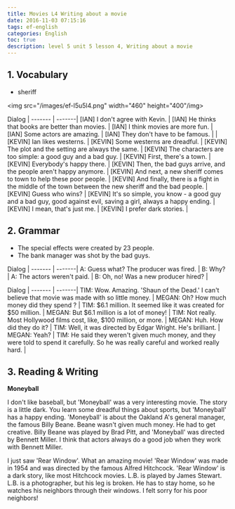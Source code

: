 ```yaml
---
title: Movies L4 Writing about a movie
date: 2016-11-03 07:15:16
tags: ef-english
categories: English
toc: true
description: level 5 unit 5 lesson 4, Writing about a movie
---
```


## 1. Vocabulary

- sheriff

<img src="/images/ef-l5u5l4.png" width="460" height="400"/img>

Dialog |
------- | -------|
[IAN] I don't agree with Kevin. | 
[IAN] He thinks that books are better than movies. |
[IAN] I think movies are more fun. |
[IAN] Some actors are amazing. |
[IAN] They don't have to be famous. |
 |
[KEVIN] Ian likes westerns. |
[KEVIN] Some westerns are dreadful. |
[KEVIN] The plot and the setting are always the same. |
[KEVIN] The characters are too simple: a good guy and a bad guy. |
[KEVIN] First, there's a town. |
[KEVIN] Everybody's happy there. |
[KEVIN] Then, the bad guys arrive, and the people aren't happy anymore. |
[KEVIN] And next, a new sheriff comes to town to help these poor people. | 
[KEVIN] And finally, there is a fight in the middle of the town between the new sheriff and the bad people. |
[KEVIN] Guess who wins? |
[KEVIN] It's so simple, you know - a good guy and a bad guy, good against evil, saving a girl, always a happy ending. |
[KEVIN] I mean, that's just me. |
[KEVIN] I prefer dark stories. |
 
## 2. Grammar

- The special effects were created by 23 people.
- The bank manager was shot by the bad guys.

Dialog |
------- | -------|
A: Guess what? The producer was fired. |
B: Why? |
A: The actors weren't paid. |
B: Oh, no! Was a new producer hired? |

Dialog |
------- | -------|
TIM: Wow. Amazing. 'Shaun of the Dead.' I can't believe that movie was made with so little money. |
MEGAN: Oh? How much money did they spend  ? |
TIM: $6.1 million. It seemed like it was created for $50 million. |
MEGAN: But $6.1 million is a lot of money! |
TIM: Not really. Most Hollywood films cost, like, $100 million, or more. |
MEGAN: Huh. How did they do it? |
TIM: Well, it was directed by Edgar Wright. He's brilliant. |
MEGAN: Yeah? |
TIM: He said they weren't given much money, and they were told  to spend it carefully. So he was really careful and worked really hard. |

## 3. Reading & Writing

**Moneyball**

I don't like baseball, but 'Moneyball' was a very interesting movie. The story is a little dark. You learn some dreadful things about sports, but 'Moneyball' has a happy ending. 'Moneyball' is about the Oakland A's general manager, the famous Billy Beane. Beane wasn't given much money. He had to get creative. Billy Beane was played by Brad Pitt, and 'Moneyball' was directed by Bennett Miller. I think that actors always do a good job when they work with Bennett Miller.


I just saw 'Rear Window'. What an amazing movie! 'Rear Window' was made in 1954 and was directed by the famous Alfred Hitchcock. 'Rear Window' is a dark story, like most Hitchcock movies. L.B. is played by James Stewart. L.B. is a photographer, but his leg is broken. He has to stay home, so he watches his neighbors through their windows. I felt sorry for his poor neighbors!